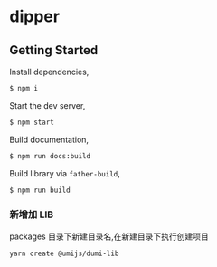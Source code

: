 # dipper

## Getting Started

Install dependencies,

```bash
$ npm i
```

Start the dev server,

```bash
$ npm start
```

Build documentation,

```bash
$ npm run docs:build
```

Build library via `father-build`,

```bash
$ npm run build
```

### 新增加 LIB

packages 目录下新建目录名,在新建目录下执行创建项目

`yarn create @umijs/dumi-lib`

